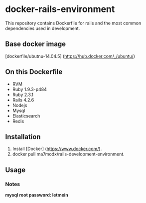 # docker-rails-environment
  This repository contains Dockerfile for rails and the most common dependencies used in development.

## Base docker image
  [dockerfile/ubutnu-14.04.5] (https://hub.docker.com/_/ubuntu/)

## On this Dockerfile
  - RVM 
  - Ruby 1.9.3-p484
  - Ruby 2.3.1 
  - Rails 4.2.6
  - Nodejs
  - Mysql
  - Elasticsearch
  - Redis
  
## Installation 
  1. Install [Docker] (https://www.docker.com/).
  2. docker pull ma7modx/rails-development-environment.
  
## Usage

### Notes
  **mysql root password: letmein**
  
